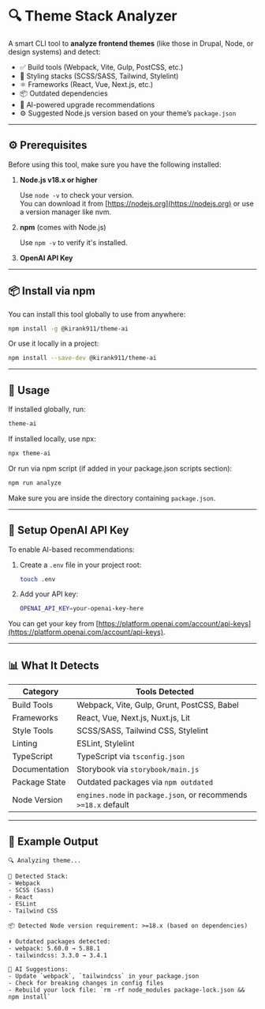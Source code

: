 # 🔍 Theme Stack Analyzer

A smart CLI tool to **analyze frontend themes** (like those in Drupal, Node, or design systems) and detect:

- ✅ Build tools (Webpack, Vite, Gulp, PostCSS, etc.)
- 🎨 Styling stacks (SCSS/SASS, Tailwind, Stylelint)
- ⚛️ Frameworks (React, Vue, Next.js, etc.)
- 📦 Outdated dependencies
- 🤖 AI-powered upgrade recommendations
- ⚙️ Suggested Node.js version based on your theme’s `package.json`

---

## ⚙️ Prerequisites

Before using this tool, make sure you have the following installed:

1. **Node.js v18.x or higher**

   Use `node -v` to check your version.  
   You can download it from [https://nodejs.org](https://nodejs.org) or use a version manager like nvm.

2. **npm** (comes with Node.js)

   Use `npm -v` to verify it's installed.

3. **OpenAI API Key**

---

## 📦 Install via npm

You can install this tool globally to use from anywhere:

```bash
npm install -g @kirank911/theme-ai
```

Or use it locally in a project:

```bash
npm install --save-dev @kirank911/theme-ai
```

---

## 🚀 Usage

If installed globally, run:

```bash
theme-ai
```

If installed locally, use npx:

```bash
npx theme-ai
```

Or run via npm script (if added in your package.json scripts section):

```bash
npm run analyze
```

Make sure you are inside the directory containing `package.json`.

---

## 🔐 Setup OpenAI API Key

To enable AI-based recommendations:

1. Create a `.env` file in your project root:

    ```bash
    touch .env
    ```

2. Add your API key:

    ```bash
    OPENAI_API_KEY=your-openai-key-here
    ```

You can get your key from [https://platform.openai.com/account/api-keys](https://platform.openai.com/account/api-keys).

---

## 📊 What It Detects

| Category      | Tools Detected                                                   |
| ------------- | ---------------------------------------------------------------- |
| Build Tools   | Webpack, Vite, Gulp, Grunt, PostCSS, Babel                       |
| Frameworks    | React, Vue, Next.js, Nuxt.js, Lit                                |
| Style Tools   | SCSS/SASS, Tailwind CSS, Stylelint                               |
| Linting       | ESLint, Stylelint                                                |
| TypeScript    | TypeScript via `tsconfig.json`                                   |
| Documentation | Storybook via `storybook/main.js`                                |
| Package State | Outdated packages via `npm outdated`                             |
| Node Version  | `engines.node` in `package.json`, or recommends `>=18.x` default |

---

## 🧠 Example Output

```
🔍 Analyzing theme...

🧱 Detected Stack:
- Webpack
- SCSS (Sass)
- React
- ESLint
- Tailwind CSS

📦 Detected Node version requirement: >=18.x (based on dependencies)

⬆️ Outdated packages detected:
- webpack: 5.60.0 → 5.88.1
- tailwindcss: 3.3.0 → 3.4.1

🤖 AI Suggestions:
- Update `webpack`, `tailwindcss` in your package.json
- Check for breaking changes in config files
- Rebuild your lock file: `rm -rf node_modules package-lock.json && npm install`
```

